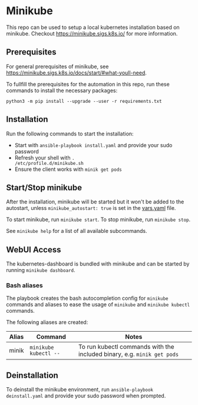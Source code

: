 # Minikube
This repo can be used to setup a local kubernetes installation based on minikube.
Checkout https://minikube.sigs.k8s.io/ for more information.

## Prerequisites
For general prerequisites of minikube, see https://minikube.sigs.k8s.io/docs/start/#what-youll-need.

To fullfill the prerequisites for the automation in this repo, run these commands to install
the necessary packages:

```
python3 -m pip install --upgrade --user -r requirements.txt
```

## Installation
Run the following commands to start the installation:
  * Start with <code>ansible-playbook install.yaml</code> and provide your sudo password
  * Refresh your shell with <code>. /etc/profile.d/minikube.sh</code>
  * Ensure the client works with <code>minik get pods</code>

## Start/Stop minikube
After the installation, minikube will be started but it won't be added to the autostart,
unless `minikube_autostart: true` is set in the [vars.yaml](vars.yaml) file.

To start minikube, run `minikube start`. To stop minikube, run `minikube stop`.

See `minikube help` for a list of all available subcommands.

## WebUI Access
The kubernetes-dashboard is bundled with minikube and can be started by running `minikube dashboard`.

### Bash aliases
The playbook creates the bash autocompletion config for `minikube` commands 
and aliases to ease the usage of `minikube` and `minikube kubectl` commands.

The following aliases are created:

| Alias | Command               | Notes                                                                   |
| ----- | --------------------- | ----------------------------------------------------------------------- |
| minik | `minikube kubectl --` | To run kubectl commands with the included binary, e.g. `minik get pods` |

## Deinstallation
To deinstall the minikube environment, run <code>ansible-playbook deinstall.yaml</code>
and provide your sudo password when prompted.

